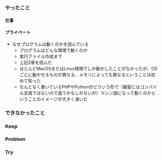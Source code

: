 ### やったこと

#### 仕事


#### プライベート

- なぜプログラムは動くのかを読んでいる
  - プログラムはどんな環境で動くのか
  - 実行ファイル作成まで
  - 上記2章を読んだ
  - ほとんどMacOSまたはLinux環境でしか動かしたことがなかったが、OSごとに動かせるものが異なる、メモリによっても異なるということは初めて知った
  - なんとなく書いているPHPやPythonがどういう形で（厳密にはコンパイル言語ではないので違うかもしれないが）マシン語になって動くのかということのイメージが大きく湧いた



### できなかったこと



### Keep



### Problem



### Try

